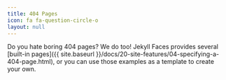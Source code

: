 ```yaml
---
title: 404 Pages
icon: fa fa-question-circle-o
layout: null
---
```


Do you hate boring 404 pages? We do too! Jekyll Faces provides several [built-in pages]({{ site.baseurl }}/docs/20-site-features/04-specifying-a-404-page.html), or you can use those examples as a template to create your own.
